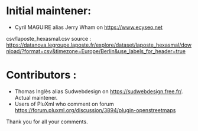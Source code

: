 # Initial maintener:
- Cyril MAGUIRE alias Jerry Wham on https://www.ecyseo.net

csv/laposte_hexasmal.csv source : https://datanova.legroupe.laposte.fr/explore/dataset/laposte_hexasmal/download/?format=csv&timezone=Europe/Berlin&use_labels_for_header=true

# Contributors :
- Thomas Inglès alias Sudwebdesign on https://sudwebdesign.free.fr/. Actual maintener.
- Users of PluXml who comment on forum https://forum.pluxml.org/discussion/3894/plugin-openstreetmaps

Thank you for all your comments.